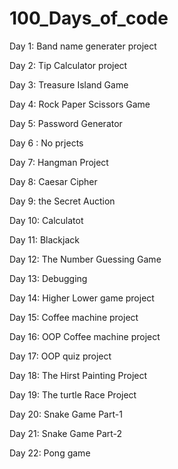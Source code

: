 # 100_Days_of_code
Day 1: Band name generater project

Day 2: Tip Calculator project

Day 3: Treasure Island Game

Day 4: Rock Paper Scissors Game

Day 5: Password Generator

Day 6 : No prjects

Day 7: Hangman Project

Day 8: Caesar Cipher

Day 9: the Secret Auction

Day 10: Calculatot

Day 11: Blackjack

Day 12: The Number Guessing Game

Day 13: Debugging

Day 14: Higher Lower game project

Day 15: Coffee machine project

Day 16: OOP Coffee machine project

Day 17: OOP quiz project

Day 18: The Hirst Painting Project

Day 19: The turtle Race Project

Day 20: Snake Game Part-1

Day 21: Snake Game Part-2

Day 22: Pong game
